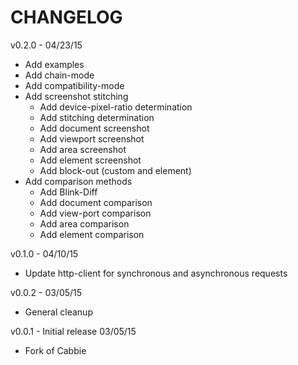 CHANGELOG
=========

v0.2.0 - 04/23/15
* Add examples
* Add chain-mode
* Add compatibility-mode
* Add screenshot stitching
  * Add device-pixel-ratio determination
  * Add stitching determination
  * Add document screenshot
  * Add viewport screenshot
  * Add area screenshot
  * Add element screenshot
  * Add block-out (custom and element)
* Add comparison methods
  * Add Blink-Diff
  * Add document comparison
  * Add view-port comparison
  * Add area comparison
  * Add element comparison

v0.1.0 - 04/10/15
* Update http-client for synchronous and asynchronous requests

v0.0.2 - 03/05/15
* General cleanup

v0.0.1 - Initial release 03/05/15
* Fork of Cabbie
